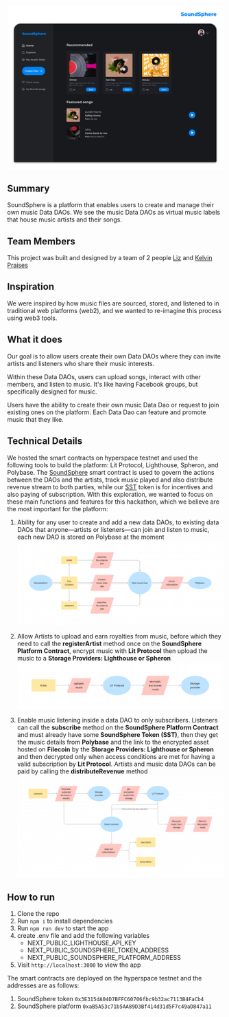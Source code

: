 ![SoundSphere](./src/data/home.png "SoundSphere")
## Summary

SoundSphere is a platform that enables users to create and manage their own music Data DAOs. We see the music Data DAOs as virtual music labels that house music artists and their songs.

## Team Members

This project was built and designed by a team of 2 people [Liz](mailto:cre8ivliz@gmail.com) and [Kelvin Praises](mailto:kelvinpraises@gmail.com)

## Inspiration

We were inspired by how music files are sourced, stored, and listened to in traditional web platforms (web2), and we wanted to re-imagine this process using web3 tools.

## What it does

Our goal is to allow users create their own Data DAOs where they can invite artists and listeners who share their music interests.

Within these Data DAOs, users can upload songs, interact with other members, and listen to music. It's like having Facebook groups, but specifically designed for music.

Users have the ability to create their own music Data Dao or request to join existing ones on the platform. Each Data Dao can feature and promote music that they like.

## Technical Details

We hosted the smart contracts on hyperspace testnet and used the following tools to build the platform: Lit Protocol, Lighthouse, Spheron, and Polybase. The [SoundSphere](./contracts/soundSphere.sol) smart contract is used to govern the actions between the DAOs and the artists, track music played and also distribute revenue stream to both parties, while our [SST](./contracts/soundSphereToken.sol) token is for incentives and also paying of subscription. With this exploration, we wanted to focus on these main functions and features for this hackathon, which we believe are the most important for the platform:

1. Ability for any user to create and add a new data DAOs, to existing data DAOs that anyone—artists or listeners—can join and listen to music, each new DAO is stored on Polybase at the moment ![Create a new data DAO](./src/data/SoundSphere-1.png "Create a new data DAO")

2. Allow Artists to upload and earn royalties from music, before which they need to call the **registerArtist** method once on the **SoundSphere Platform Contract**, encrypt music with **Lit Protocol** then upload the music to a **Storage Providers: Lighthouse or Spheron** ![Upload Music](./src/data/SoundSphere-2.png "Upload Music")

3. Enable music listening inside a data DAO to only subscribers. Listeners can call the **subscribe** method on the **SoundSphere Platform Contract** and must already have some **SoundSphere Token (SST)**, then they get the music details from **Polybase** and the link to the encrypted asset hosted on **Filecoin** by the **Storage Providers: Lighthouse or Spheron** and then decrypted only when access conditions are met for having a valid subscription by **Lit Protocol**. Artists and music data DAOs can be paid by calling the **distributeRevenue** method ![Subscribe & Listen](./src/data/SoundSphere-3.png "Subscribe & Listen")

## How to run

1. Clone the repo
2. Run `npm i` to install dependencies
3. Run `npm run dev` to start the app
4. create .env file and add the following variables
    - NEXT_PUBLIC_LIGHTHOUSE_API_KEY
    - NEXT_PUBLIC_SOUNDSPHERE_TOKEN_ADDRESS
    - NEXT_PUBLIC_SOUNDSPHERE_PLATFORM_ADDRESS
5. Visit `http://localhost:3000` to view the app

The smart contracts are deployed on the hyperspace testnet and the addresses are as follows:
1. SoundSphere token `0x3E315dA04D7BFFC60706fbc9b32ac7113B4FaCb4`
2. SoundSphere platform `0xaB5A53c71b5AA89D3Bf414d31d5F7c49aD847a11`
